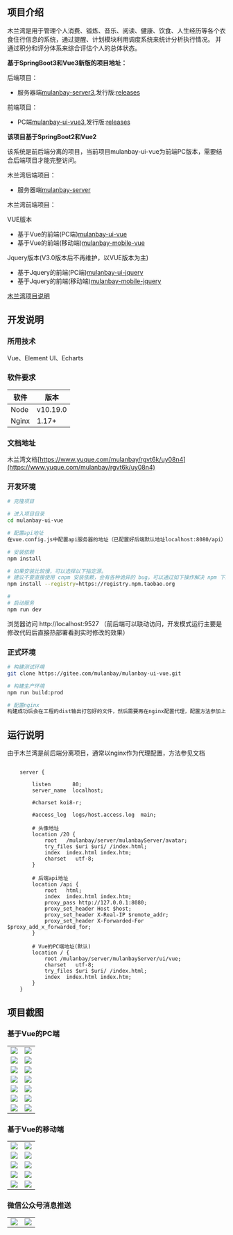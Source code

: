 ## 项目介绍
木兰湾是用于管理个人消费、锻炼、音乐、阅读、健康、饮食、人生经历等各个衣食住行信息的系统，通过提醒、计划模块利用调度系统来统计分析执行情况。
并通过积分和评分体系来综合评估个人的总体状态。

 **基于SpringBoot3和Vue3新版的项目地址：** 

后端项目：
* 服务器端[mulanbay-server3](https://gitee.com/mulanbay/mulanbay-server3),发行版:[releases](https://gitee.com/mulanbay/mulanbay-server3/releases)

前端项目：
* PC端[mulanbay-ui-vue3](https://gitee.com/mulanbay/mulanbay-ui-vue3),发行版:[releases](https://gitee.com/mulanbay/mulanbay-ui-vue3/releases)

 **该项目基于SpringBoot2和Vue2** 

该系统是前后端分离的项目，当前项目mulanbay-ui-vue为前端PC版本，需要结合后端项目才能完整访问。

木兰湾后端项目：
* 服务器端[mulanbay-server](https://gitee.com/mulanbay/mulanbay-server)

木兰湾前端项目：

VUE版本
* 基于Vue的前端(PC端)[mulanbay-ui-vue](https://gitee.com/mulanbay/mulanbay-ui-vue)
* 基于Vue的前端(移动端)[mulanbay-mobile-vue](https://gitee.com/mulanbay/mulanbay-mobile-vue)

Jquery版本(V3.0版本后不再维护，以VUE版本为主)
* 基于Jquery的前端(PC端)[mulanbay-ui-jquery](https://gitee.com/mulanbay/mulanbay-ui-jquery)
* 基于Jquery的前端(移动端)[mulanbay-mobile-jquery](https://gitee.com/mulanbay/mulanbay-mobile-jquery)

[木兰湾项目说明](https://gitee.com/mulanbay)

## 开发说明

### 所用技术

Vue、Element UI、Echarts

### 软件要求
| 软件                    | 版本          |
| ---------------------- | ------------- |
| Node                   | v10.19.0      |
| Nginx                  | 1.17+         |

### 文档地址

木兰湾文档[https://www.yuque.com/mulanbay/rgvt6k/uy08n4](https://www.yuque.com/mulanbay/rgvt6k/uy08n4)

### 开发环境

```bash
# 克隆项目

# 进入项目目录
cd mulanbay-ui-vue

# 配置api地址
在vue.config.js中配置api服务器的地址（已配置好后端默认地址localhost:8080/api）

# 安装依赖
npm install

# 如果安装比较慢，可以选择以下指定源。
# 建议不要直接使用 cnpm 安装依赖，会有各种诡异的 bug。可以通过如下操作解决 npm 下载速度慢的问题
npm install --registry=https://registry.npm.taobao.org

#
# 启动服务
npm run dev
```

浏览器访问 http://localhost:9527
（前后端可以联动访问，开发模式运行主要是修改代码后直接热部署看到实时修改的效果）

### 正式环境

```bash
# 构建测试环境
git clone https://gitee.com/mulanbay/mulanbay-ui-vue.git

# 构建生产环境
npm run build:prod

# 配置nginx
构建成功后会在工程的dist输出打包好的文件，然后需要再在nginx配置代理，配置方法参加上面的木兰湾文档。

```

## 运行说明
由于木兰湾是前后端分离项目，通常以nginx作为代理配置，方法参见文档

```

    server {

        listen       80;
        server_name  localhost;

        #charset koi8-r;

        #access_log  logs/host.access.log  main;
        
        # 头像地址
        location /20 {
            root   /mulanbay/server/mulanbayServer/avatar;
            try_files $uri $uri/ /index.html;
            index  index.html index.htm;
            charset   utf-8;
        }
        
        # 后端api地址
        location /api {
            root   html;
            index  index.html index.htm;
            proxy_pass http://127.0.0.1:8080;
            proxy_set_header Host $host;
            proxy_set_header X-Real-IP $remote_addr;
            proxy_set_header X-Forwarded-For $proxy_add_x_forwarded_for;
        }
        
        # Vue的PC端地址(默认)
        location / {
            root /mulanbay/server/mulanbayServer/ui/vue;
            charset   utf-8;
            try_files $uri $uri/ /index.html;
            index  index.html index.htm;            
        }
    }

```

## 项目截图

### 基于Vue的PC端
<table>
    <tr>
        <td><img src="https://images.gitee.com/uploads/images/2020/1116/153409_2b13c53b_352331.png"/></td>
        <td><img src="https://images.gitee.com/uploads/images/2020/1116/153455_ed3c4b64_352331.png"/></td>
    </tr>
    <tr>
        <td><img src="https://images.gitee.com/uploads/images/2020/1116/153513_6448ba23_352331.png"/></td>
        <td><img src="https://images.gitee.com/uploads/images/2020/1116/153529_a818b611_352331.png"/></td>
    </tr>
    <tr>
        <td><img src="https://images.gitee.com/uploads/images/2020/1116/153547_c18e229c_352331.png"/></td>
        <td><img src="https://images.gitee.com/uploads/images/2020/1116/153603_da9a31f2_352331.png"/></td>
    </tr>
    <tr>
        <td><img src="https://images.gitee.com/uploads/images/2020/1215/175924_d4f8a9ac_352331.png"/></td>
        <td><img src="https://images.gitee.com/uploads/images/2020/1215/175948_a77fa716_352331.png"/></td>
    </tr>
    <tr>
        <td><img src="https://images.gitee.com/uploads/images/2021/0324/163144_7da250d2_352331.png"/></td>
        <td><img src="https://images.gitee.com/uploads/images/2021/0324/163209_772602c4_352331.png"/></td>
    </tr>
    <tr>
        <td><img src="https://images.gitee.com/uploads/images/2021/0324/163237_935cfb98_352331.png"/></td>
        <td><img src="https://images.gitee.com/uploads/images/2021/0324/163258_4e3143a0_352331.png"/></td>
    </tr>
    <tr>
        <td><img src="https://images.gitee.com/uploads/images/2021/0324/163342_5eae1415_352331.png"/></td>
        <td><img src="https://images.gitee.com/uploads/images/2021/0324/163359_69c7a4db_352331.png"/></td>
    </tr>
</table>

### 基于Vue的移动端
<table>
    <tr>
        <td><img src="https://images.gitee.com/uploads/images/2021/0225/134154_6c5f78ad_352331.png"/></td>
        <td><img src="https://images.gitee.com/uploads/images/2021/0225/134216_58f63cf3_352331.png"/></td>
    </tr>
    <tr>
        <td><img src="https://images.gitee.com/uploads/images/2021/0225/134236_7c81bf14_352331.png"/></td>
        <td><img src="https://images.gitee.com/uploads/images/2021/0324/163914_91f69093_352331.png"/></td>
    </tr>
    <tr>
        <td><img src="https://images.gitee.com/uploads/images/2021/0225/134321_56b72e90_352331.png"/></td>
        <td><img src="https://images.gitee.com/uploads/images/2021/0225/134338_e1766f98_352331.png"/></td>
    </tr>
    <tr>
        <td><img src="https://images.gitee.com/uploads/images/2021/0324/163524_9286315d_352331.png"/></td>
        <td><img src="https://images.gitee.com/uploads/images/2021/0324/163541_d2c998a4_352331.png"/></td>
    </tr>
    <tr>
        <td><img src="https://images.gitee.com/uploads/images/2021/0324/163618_3737b37e_352331.png"/></td>
        <td><img src="https://images.gitee.com/uploads/images/2021/0324/163637_7f904b6c_352331.png"/></td>
    </tr>
</table>

### 微信公众号消息推送

<table>
    <tr>
        <td><img src="https://images.gitee.com/uploads/images/2020/1116/154050_af85354a_352331.jpeg "Screenshot_20201015_150843_com.tencent.mm.jpg"/></td>
        <td><img src="https://images.gitee.com/uploads/images/2020/1116/154104_31b29a07_352331.jpeg "Screenshot_20201015_150911_com.tencent.mm.jpg"/></td>
    </tr>

</table>
